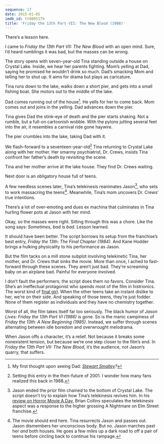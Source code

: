 ```yaml
---
sequence: 17
date: 2015-01-05
imdb_id: tt0095179
title: 'Friday the 13th Part VII: The New Blood (1988)'
---
```


There’s a lesson here.

I came to _Friday the 13th Part VII: The New Blood_ with an open mind. Sure, I’d heard rumblings it was bad, but the masses can be wrong.

The story opens with seven-year-old Tina standing outside a house on Crystal Lake. Inside, we hear her parents fighting. Mom’s yelling at Dad, saying he promised he wouldn’t drink so much. Dad’s smacking Mom and telling her to shut up. It aims for drama but plays as caricature.

Tina runs down to the lake, walks down a short pier, and gets into a small fishing boat. She motors out to the middle of the lake.

Dad comes running out of the house[^1]. He yells for her to come back. Mom comes out and joins in the yelling. Dad advances down the pier.

Tina gives Dad the stink-eye of death and the pier starts shaking. Not a rumble, but a full-on cartoonish wobble. With the pylons jutting several feet into the air, it resembles a carnival ride gone haywire.

The pier crumbles into the lake, taking Dad with it.

We flash-forward to a seventeen-year-old[^2] Tina returning to Crystal Lake along with her mother. Her smarmy psychiatrist, Dr. Crews, insists Tina confront her father’s death by revisiting the scene.

Tina and her mother arrive at the lake house. They find Dr. Crews waiting.

Next door is an obligatory house full of teens.

A few needless scenes later, Tina’s telekinesis reanimates Jason[^3], who sets to work massacring the teens[^4].
Meanwhile, Tina’s mom uncovers Dr. Crews’ true intentions.

There’s a lot of over-emoting and dues ex machina that culminates in Tina hurling flower pots at Jason with her mind.

Okay, so the masses were right. Sitting through this was a chore. Like the song says: _Sometimes, bad is bad_. Lesson learned.

It should have been better. The script borrows its setup from the franchise’s best entry, _Friday the 13th: The Final Chapter (1984)_. And Kane Hodder brings a hulking physicality to his performance as Jason.

But the film tacks on a mill stone subplot involving telekinetic Tina, her mother, and Dr. Crews that sinks the movie. More than once, I ached to fast-forward through these scenes. They aren’t just bad. They’re screaming baby on an airplane bad. Painful for everyone involved.

I don’t fault the performers; the script does them no favors. Consider Tina. She’s an ineffectual protagonist who spends most of the film in histrionics. The worst kind of [final girl](http://en.wikipedia.org/wiki/Final_girl). When the other teens take an instant dislike to her, we’re on their side. And speaking of those teens, they’re just fodder. None of them register as individuals and they have no chemistry together.

Worst of all, the film takes itself far too seriously. The black humor of _Jason Lives: Friday the 13th Part VI (1986)_ is gone. So is the manic campiness of _Friday the 13th: A New Beginning (1985)_. Instead, we suffer through scenes alternating between idle boredom and overwrought melodrama.

When Jason offs a character, it’s a relief. Not because it breaks some nonexistent tension, but because we’re one step closer to the film’s end. In _Friday the 13th Part VII: The New Blood_, it’s the audience, not Jason’s quarry, that suffers.

[^1]: My first thought upon seeing Dad: _[Stewart Smalley](http://en.wikipedia.org/wiki/Stuart\_Smalley)?_

[^2]: Setting this entry in the then-future of 2001. I wonder how many fans realized this back in 1988.

[^3]: Jason ended the prior film chained to the bottom of Crystal Lake. The script doesn’t try to explain how Tina’s telekinesis revives him. In his [review on Horror Movie A Day](http://horror-movie-a-day.blogspot.com/2009/01/friday-13th-part-vii-new-blood.html), Brian Collins speculates the telekinesis aspect was a response to the higher grossing A Nightmare on Elm Street franchise.

[^4]: The movie should end here. Tina resurrects Jason and passes out. Jason dismembers her unconscious body. But no. Jason marches past her _and_ both houses. He goes a few miles up a dark road to off a pair of teens before circling back to continue his rampage.